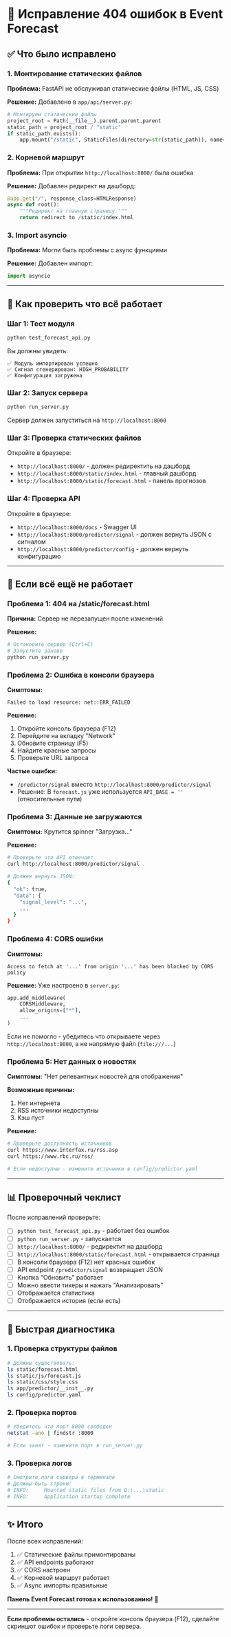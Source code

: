 # 🔧 Исправление 404 ошибок в Event Forecast

## ✅ Что было исправлено

### 1. Монтирование статических файлов
**Проблема:** FastAPI не обслуживал статические файлы (HTML, JS, CSS)

**Решение:** Добавлено в `app/api/server.py`:
```python
# Монтируем статические файлы
project_root = Path(__file__).parent.parent.parent
static_path = project_root / "static"
if static_path.exists():
    app.mount("/static", StaticFiles(directory=str(static_path)), name="static")
```

### 2. Корневой маршрут
**Проблема:** При открытии `http://localhost:8000/` была ошибка

**Решение:** Добавлен редирект на дашборд:
```python
@app.get("/", response_class=HTMLResponse)
async def root():
    """Редирект на главную страницу."""
    return redirect to /static/index.html
```

### 3. Import asyncio
**Проблема:** Могли быть проблемы с async функциями

**Решение:** Добавлен импорт:
```python
import asyncio
```

---

## 🚀 Как проверить что всё работает

### Шаг 1: Тест модуля
```bash
python test_forecast_api.py
```

Вы должны увидеть:
```
✅ Модуль импортирован успешно
✅ Сигнал сгенерирован: HIGH_PROBABILITY
✅ Конфигурация загружена
```

### Шаг 2: Запуск сервера
```bash
python run_server.py
```

Сервер должен запуститься на `http://localhost:8000`

### Шаг 3: Проверка статических файлов
Откройте в браузере:
- `http://localhost:8000/` - должен редиректить на дашборд
- `http://localhost:8000/static/index.html` - главный дашборд
- `http://localhost:8000/static/forecast.html` - панель прогнозов

### Шаг 4: Проверка API
Откройте в браузере:
- `http://localhost:8000/docs` - Swagger UI
- `http://localhost:8000/predictor/signal` - должен вернуть JSON с сигналом
- `http://localhost:8000/predictor/config` - должен вернуть конфигурацию

---

## 🐛 Если всё ещё не работает

### Проблема 1: 404 на /static/forecast.html
**Причина:** Сервер не перезапущен после изменений

**Решение:**
```bash
# Остановите сервер (Ctrl+C)
# Запустите заново
python run_server.py
```

### Проблема 2: Ошибка в консоли браузера
**Симптомы:** 
```
Failed to load resource: net::ERR_FAILED
```

**Решение:**
1. Откройте консоль браузера (F12)
2. Перейдите на вкладку "Network"
3. Обновите страницу (F5)
4. Найдите красные запросы
5. Проверьте URL запроса

**Частые ошибки:**
- `/predictor/signal` вместо `http://localhost:8000/predictor/signal`
- Решение: В `forecast.js` уже используется `API_BASE = ''` (относительные пути)

### Проблема 3: Данные не загружаются
**Симптомы:** Крутится spinner "Загрузка..."

**Решение:**
```bash
# Проверьте что API отвечает
curl http://localhost:8000/predictor/signal

# Должен вернуть JSON:
{
  "ok": true,
  "data": {
    "signal_level": "...",
    ...
  }
}
```

### Проблема 4: CORS ошибки
**Симптомы:**
```
Access to fetch at '...' from origin '...' has been blocked by CORS policy
```

**Решение:** Уже настроено в `server.py`:
```python
app.add_middleware(
    CORSMiddleware,
    allow_origins=["*"],
    ...
)
```

Если не помогло - убедитесь что открываете через `http://localhost:8000`, а не напрямую файл (`file:///...`)

### Проблема 5: Нет данных о новостях
**Симптомы:** "Нет релевантных новостей для отображения"

**Возможные причины:**
1. Нет интернета
2. RSS источники недоступны
3. Кэш пуст

**Решение:**
```bash
# Проверьте доступность источников
curl https://www.interfax.ru/rss.asp
curl https://www.rbc.ru/rss/

# Если недоступны - измените источники в config/predictor.yaml
```

---

## 📊 Проверочный чеклист

После исправлений проверьте:

- [ ] `python test_forecast_api.py` - работает без ошибок
- [ ] `python run_server.py` - запускается
- [ ] `http://localhost:8000/` - редиректит на дашборд
- [ ] `http://localhost:8000/static/forecast.html` - открывается страница
- [ ] В консоли браузера (F12) нет красных ошибок
- [ ] API endpoint `/predictor/signal` возвращает JSON
- [ ] Кнопка "Обновить" работает
- [ ] Можно ввести тикеры и нажать "Анализировать"
- [ ] Отображается статистика
- [ ] Отображается история (если есть)

---

## 🎯 Быстрая диагностика

### 1. Проверка структуры файлов
```bash
# Должны существовать:
ls static/forecast.html
ls static/js/forecast.js
ls static/css/style.css
ls app/predictor/__init__.py
ls config/predictor.yaml
```

### 2. Проверка портов
```bash
# Убедитесь что порт 8000 свободен
netstat -ano | findstr :8000

# Если занят - измените порт в run_server.py
```

### 3. Проверка логов
```bash
# Смотрите логи сервера в терминале
# Должны быть строки:
# INFO:     Mounted static files from D:\...\static
# INFO:     Application startup complete
```

---

## ✨ Итого

После всех исправлений:

1. ✅ Статические файлы примонтированы
2. ✅ API endpoints работают
3. ✅ CORS настроен
4. ✅ Корневой маршрут работает
5. ✅ Async импорты правильные

**Панель Event Forecast готова к использованию!** 🎉

---

**Если проблемы остались** - откройте консоль браузера (F12), сделайте скриншот ошибок и проверьте логи сервера.


